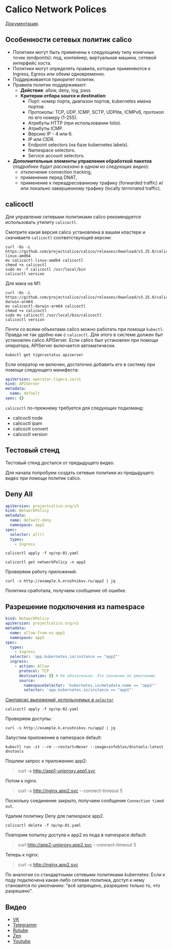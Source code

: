 # Calico Network Polices

[Документация](https://docs.tigera.io/calico/latest/network-policy/).

## Особенности сетевых политик calico

* Политики могут быть применены к следующему типу конечных точек (endpoints): под, контейнер, виртуальная машина,
  сетевой интерфейс хоста.
* Политики могут определять правила, которые применяются к Ingress, Egress или обеим одновременно.
* Поддерживается приоритет политик.
* Правила политик поддерживают:
  * **Действия**: allow, deny, log, pass
  * **Критерии отбора source и destination**:
    * Порт: номер порта, диапазон портов, kubernetes имена портов.
    * Протоколы: TCP, UDP, ICMP, SCTP, UDPlite, ICMPv6, протокол по его номеру (1-255).
    * Атрибуты HTTP (при использовании Istio).
    * Атрибуты ICMP.
    * Версию IP - 4 или 6.
    * IP или CIDR.
    * Endpoint selectors (на базе kubernetes labels).
    * Namespace selectors.
    * Service account selectors.
* **Дополнительные элементы управления обработкой пакетов** (*подробнее будет рассказано в одном из следующих видео*):
  * отключение connection tracking, 
  * применение перед DNAT,
  * применение к переадресованному трафику (forwarded traffic) и/или локально завершенному трафику (locally terminated 
    traffic).

## calicoctl

Для управления сетевыми политиками calico рекомендуется использовать утилиту `calicoctl`.

Смотрите какая версия calico установлена в вашем кластере и скачиваете `calicoctl` соответствующей версии:

```shell
curl -Os -L https://github.com/projectcalico/calico/releases/download/v3.25.0/calicoctl-linux-amd64
mv calicoctl-linux-amd64 calicoctl
chmod +x calicoctl
sudo mv -f calicoctl /usr/local/bin
calicoctl version
```

Для мака на М1:

```shell
curl -Os -L https://github.com/projectcalico/calico/releases/download/v3.25.0/calicoctl-darwin-arm64
mv calicoctl-darwin-arm64 calicoctl
chmod +x calicoctl
sudo mv calicoctl /usr/local/bin/calicoctl
calicoctl version
```

Почти со всеми объектами calico можно работать при помощи `kubectl`. Правда не так удобно как с `calicoctl`. Для этого в 
системе должен быт установлен calico APIServer. Если calico был установлен при помощи оператора, APIServer включается
автоматически.

```shell
kubectl get tigerastatus apiserver
```

Если оператор не включен, достаточно добавить его в систему при помощи следующего манифеста:

```yaml
apiVersion: operator.tigera.io/v1
kind: APIServer
metadata:
  name: default
spec: {}
```

`calicoctl` по-прежнему требуется для следующих подкоманд:

* calicoctl node
* calicoctl ipam
* calicoctl convert
* calicoctl version

## Тестовый стенд

Тестовый стенд достался от предыдущего видео.

Для начала попробуем создать сетевые политики из предыдущего видео при помощи политик calico.

## Deny All

```yaml
apiVersion: projectcalico.org/v3
kind: NetworkPolicy
metadata:
  name: default-deny
  namespace: app2
spec:
  selector: all()
  types:
    - Ingress
```

```shell
calicoctl apply -f np/np-01.yaml
```

```shell
calicoctl get networkPolicy -n app2
```

Проверяем работу приложений.

```shell
curl -s http://example.k.erushnikov.ru/app2 | jq
```

Политика сработала, получаем сообщение об ошибке.

## Разрешение подключения из namespace

```yaml
kind: NetworkPolicy
apiVersion: projectcalico.org/v3
metadata:
  name: allow-from-ns-app1
  namespace: app2
spec:
  types:
    - Ingress
  selector: 'app.kubernetes.io/instance == "app2"'
  ingress:
    - action: Allow
      protocol: TCP
      destination: {} # Не обязательно. Это значение по умолчанию.
      source:
        namespaceSelector: 'kubernetes.io/metadata.name == "app1"'
        selector: 'app.kubernetes.io/instance == "app1"'
```

*[Синтаксис выражений, используемых в `selector`](https://docs.tigera.io/calico/latest/reference/resources/networkpolicy#selectors)*

```shell
calicoctl apply -f np/np-02.yaml
```

Проверяем доступы:

```shell
curl -s http://example.k.erushnikov.ru/app2 | jq
```

Запустим приложение в namespace default:

```shell
kubectl run -it --rm --restart=Never --image=infoblox/dnstools:latest dnstools
```

Пошлем запрос к приложению app2:

> curl -s http://app1-uniproxy.app1.svc

Потом к nginx.

> curl -s http://nginx.app2.svc --connect-timeout 5

Поскольку соединение закрыто, получаем сообщение `Connection timed out`.

Удалим политику Deny для namespace app2.

```shell
calicoctl delete -f np/np-01.yaml
```

Повторим попытку доступа к app2 из пода в namespace default:

> curl http://app2-uniproxy.app2.svc --connect-timeout 5

Теперь к nginx:

> curl -s http://nginx.app2.svc 

По аналогии со стандартными сетевыми политиками kubernetes: Если к поду подключена какая-либо сетевая политика, доступ к
нему становится по умолчанию: "всё запрещено, разрешено только то, что разрешено".

## Видео

* [VK](https://vk.com/video7111833_456239249)
* [Telegramm](https://t.me/arturkryukov/334)
* [Rutube](https://rutube.ru/video/e77b546ce0c360a53e13413fe6b1cf87/)
* [Zen](https://dzen.ru/video/watch/651b25f151b4a948e55c67e8)
* [Youtube](https://youtu.be/iz6IwqvHblA)